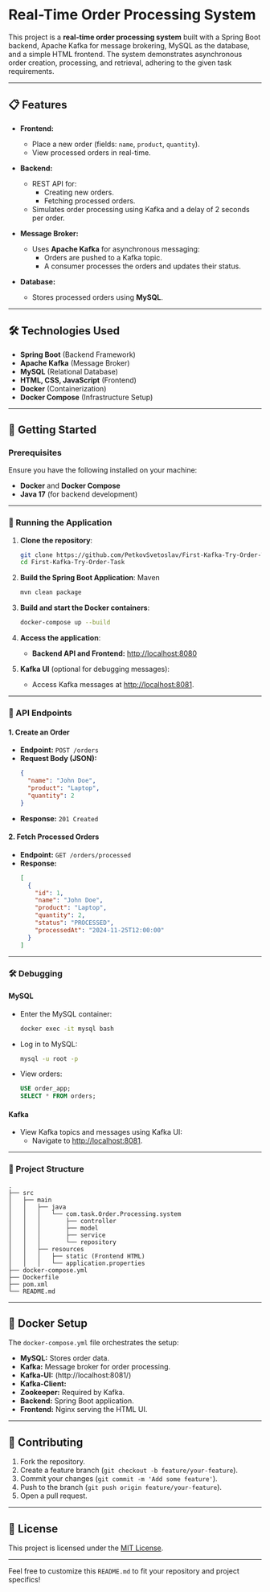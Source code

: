 # Real-Time Order Processing System

This project is a **real-time order processing system** built with a Spring Boot backend, Apache Kafka for message brokering, MySQL as the database, and a simple HTML frontend. The system demonstrates asynchronous order creation, processing, and retrieval, adhering to the given task requirements.

---

## 📋 Features

- **Frontend:**
  - Place a new order (fields: `name`, `product`, `quantity`).
  - View processed orders in real-time.

- **Backend:**
  - REST API for:
    - Creating new orders.
    - Fetching processed orders.
  - Simulates order processing using Kafka and a delay of 2 seconds per order.

- **Message Broker:**
  - Uses **Apache Kafka** for asynchronous messaging:
    - Orders are pushed to a Kafka topic.
    - A consumer processes the orders and updates their status.

- **Database:**
  - Stores processed orders using **MySQL**.

---

## 🛠️ Technologies Used

- **Spring Boot** (Backend Framework)
- **Apache Kafka** (Message Broker)
- **MySQL** (Relational Database)
- **HTML, CSS, JavaScript** (Frontend)
- **Docker** (Containerization)
- **Docker Compose** (Infrastructure Setup)

---

## 🚀 Getting Started

### Prerequisites

Ensure you have the following installed on your machine:
- **Docker** and **Docker Compose**
- **Java 17** (for backend development)

---

### 🐳 Running the Application

1. **Clone the repository**:
   ```bash
   git clone https://github.com/PetkovSvetoslav/First-Kafka-Try-Order-Task/
   cd First-Kafka-Try-Order-Task
   ```
2. **Build the Spring Boot Application**:
   Maven
   ```bash
   mvn clean package
   ```
3. **Build and start the Docker containers**:
   ```bash
   docker-compose up --build
   ```
4. **Access the application**:
   - **Backend API and Frontend:** [http://localhost:8080](http://localhost:8080)

5. **Kafka UI** (optional for debugging messages):
   - Access Kafka messages at [http://localhost:8081](http://localhost:8081).

---

### 📜 API Endpoints

#### 1. Create an Order
- **Endpoint:** `POST /orders`
- **Request Body (JSON):**
  ```json
  {
    "name": "John Doe",
    "product": "Laptop",
    "quantity": 2
  }
  ```
- **Response:** `201 Created`

#### 2. Fetch Processed Orders
- **Endpoint:** `GET /orders/processed`
- **Response:**
  ```json
  [
    {
      "id": 1,
      "name": "John Doe",
      "product": "Laptop",
      "quantity": 2,
      "status": "PROCESSED",
      "processedAt": "2024-11-25T12:00:00"
    }
  ]
  ```

---

### 🛠️ Debugging

#### MySQL
- Enter the MySQL container:
  ```bash
  docker exec -it mysql bash
  ```
- Log in to MySQL:
  ```bash
  mysql -u root -p
  ```
- View orders:
  ```sql
  USE order_app;
  SELECT * FROM orders;
  ```

#### Kafka
- View Kafka topics and messages using Kafka UI:
  - Navigate to [http://localhost:8081](http://localhost:8081).

---

### 🔧 Project Structure

```
.
├── src
│   ├── main
│   │   ├── java
│   │   │   └── com.task.Order.Processing.system
│   │   │       ├── controller
│   │   │       ├── model
│   │   │       ├── service
│   │   │       └── repository
│   │   ├── resources
│   │   │   ├── static (Frontend HTML)
│   │   │   └── application.properties
├── docker-compose.yml
├── Dockerfile
├── pom.xml
└── README.md
```

---

## 📂 Docker Setup

The `docker-compose.yml` file orchestrates the setup:
- **MySQL:** Stores order data.
- **Kafka:** Message broker for order processing.
- **Kafka-UI:** (http://localhost:8081/)
- **Kafka-Client:** 
- **Zookeeper:** Required by Kafka.
- **Backend:** Spring Boot application.
- **Frontend:** Nginx serving the HTML UI.

---

## 🤝 Contributing

1. Fork the repository.
2. Create a feature branch (`git checkout -b feature/your-feature`).
3. Commit your changes (`git commit -m 'Add some feature'`).
4. Push to the branch (`git push origin feature/your-feature`).
5. Open a pull request.

---

## 📜 License

This project is licensed under the [MIT License](LICENSE).

---

Feel free to customize this `README.md` to fit your repository and project specifics!
